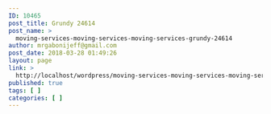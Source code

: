 ```yaml
---
ID: 10465
post_title: Grundy 24614
post_name: >
  moving-services-moving-services-moving-services-grundy-24614
author: mrgabonijeff@gmail.com
post_date: 2018-03-28 01:49:26
layout: page
link: >
  http://localhost/wordpress/moving-services-moving-services-moving-services-grundy-24614/
published: true
tags: [ ]
categories: [ ]
---
```

